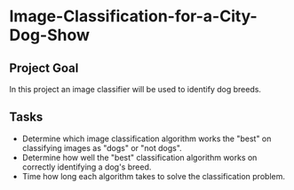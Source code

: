 # Image-Classification-for-a-City-Dog-Show

## Project Goal

In this project an image classifier will be used to identify dog breeds.

## Tasks

* Determine which image classification algorithm works the "best" on classifying images as "dogs" or "not dogs".
* Determine how well the "best" classification algorithm works on correctly identifying a dog's breed.
* Time how long each algorithm takes to solve the classification problem.
